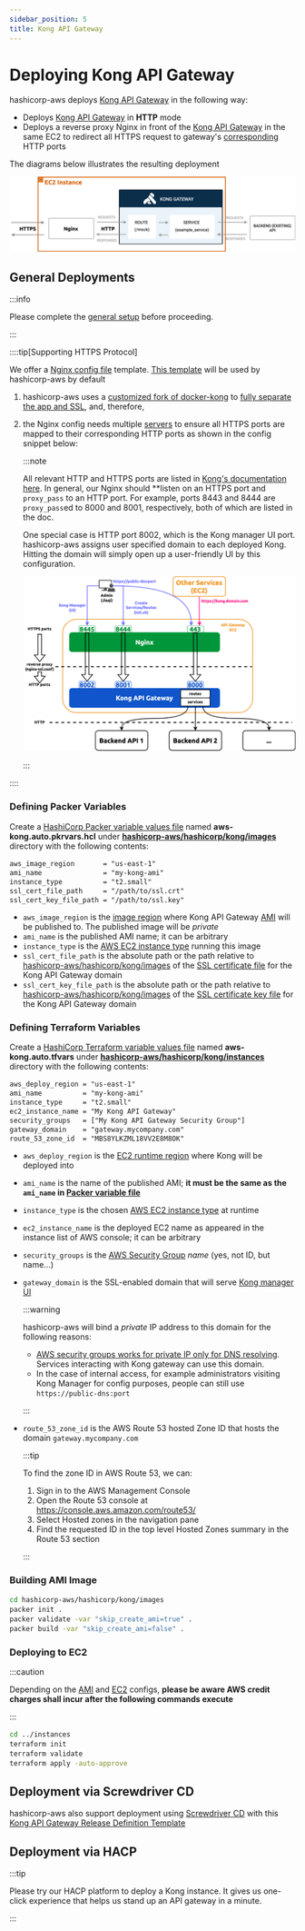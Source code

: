 ```yaml
---
sidebar_position: 5
title: Kong API Gateway
---
```


[//]: # (Copyright Jiaqi Liu)

[//]: # (Licensed under the Apache License, Version 2.0 &#40;the "License"&#41;;)
[//]: # (you may not use this file except in compliance with the License.)
[//]: # (You may obtain a copy of the License at)

[//]: # (    http://www.apache.org/licenses/LICENSE-2.0)

[//]: # (Unless required by applicable law or agreed to in writing, software)
[//]: # (distributed under the License is distributed on an "AS IS" BASIS,)
[//]: # (WITHOUT WARRANTIES OR CONDITIONS OF ANY KIND, either express or implied.)
[//]: # (See the License for the specific language governing permissions and)
[//]: # (limitations under the License.)

Deploying Kong API Gateway
==========================

hashicorp-aws deploys [Kong API Gateway] in the following way:

- Deploys [Kong API Gateway] in **HTTP** mode
- Deploys a reverse proxy Nginx in front of the [Kong API Gateway] in the same EC2 to redirect all HTTPS request to
  gateway's
  [corresponding](https://qubitpi.github.io/docs.konghq.com/gateway/latest/production/networking/default-ports/) HTTP
  ports

The diagrams below illustrates the resulting deployment

![Error loading kong-deployment-diagram.png](img/kong-deployment-diagram.png)

General Deployments
-------------------

:::info

Please complete the [general setup](setup#setup) before proceeding.

:::

::::tip[Supporting HTTPS Protocol]

We offer a [Nginx config file](setup#optional-setup-ssl) template.
[This template](https://github.com/QubitPi/hashicorp-aws/blob/master/hashicorp/kong/images/nginx-ssl.conf) will be used
by hashicorp-aws by default

1. hashicorp-aws uses a [customized fork of docker-kong](https://github.com/QubitPi/docker-kong) to
  [fully separate the app and SSL](https://github.com/QubitPi/docker-kong/pull/1),
   and, therefore,
2. the Nginx config needs multiple [servers](https://www.nginx.com/resources/wiki/start/topics/examples/server_blocks/)
   to ensure all HTTPS ports are mapped to their corresponding HTTP ports as shown in the config snippet below:

   :::note

   All relevant HTTP and HTTPS ports are listed in
   [Kong's documentation here](https://qubitpi.github.io/docs.konghq.com/gateway/latest/production/networking/default-ports/).
   In general, our Nginx should **listen on an HTTPS port and `proxy_pass` to an HTTP port. For example, ports 8443 and
   8444 are `proxy_pass`ed to 8000 and 8001, respectively, both of which are listed in the doc.

   One special case is HTTP port 8002, which is the Kong manager UI port. hashicorp-aws assigns user specified domain
   to each deployed Kong. Hitting the domain will simply open up a user-friendly UI by this configuration.

   ![Error loading kong-ports-diagram.png](img/kong-ports-diagram.png)

   :::

::::

### Defining Packer Variables

Create a [HashiCorp Packer variable values file] named **aws-kong.auto.pkrvars.hcl** under
**[hashicorp-aws/hashicorp/kong/images]** directory with the following contents:

```hcl title="hashicorp-aws/hashicorp/kong/images/aws-kong.auto.pkrvars.hcl"
aws_image_region       = "us-east-1"
ami_name               = "my-kong-ami"
instance_type          = "t2.small"
ssl_cert_file_path     = "/path/to/ssl.crt"
ssl_cert_key_file_path = "/path/to/ssl.key"
```

- `aws_image_region` is the [image region][AWS regions] where Kong API Gateway [AMI][AWS AMI] will be published to. The
  published image will be _private_
- `ami_name` is the published AMI name; it can be arbitrary
- `instance_type` is the [AWS EC2 instance type] running this image
- `ssl_cert_file_path` is the absolute path or the path relative to [hashicorp-aws/hashicorp/kong/images] of
  the [SSL certificate file](setup#optional-setup-ssl) for the Kong API Gateway domain
- `ssl_cert_key_file_path`  is the absolute path or the path relative to [hashicorp-aws/hashicorp/kong/images] of the
  [SSL certificate key file](setup#optional-setup-ssl) for the Kong API Gateway domain

### Defining Terraform Variables

Create a [HashiCorp Terraform variable values file] named **aws-kong.auto.tfvars** under
**[hashicorp-aws/hashicorp/kong/instances]** directory with the following contents:

```hcl title="hashicorp-aws/hashicorp/kong/instances/aws-kong.auto.tfvars"
aws_deploy_region = "us-east-1"
ami_name          = "my-kong-ami"
instance_type     = "t2.small"
ec2_instance_name = "My Kong API Gateway"
security_groups   = ["My Kong API Gateway Security Group"]
gateway_domain    = "gateway.mycompany.com"
route_53_zone_id  = "MBS8YLKZML18VV2E8M8OK"
```

- `aws_deploy_region` is the [EC2 runtime region][AWS regions] where Kong will be deployed into
- `ami_name` is the name of the published AMI; **it must be the same as the `ami_name` in
  [Packer variable file](#defining-packer-variables)**
- `instance_type` is the chosen [AWS EC2 instance type] at runtime
- `ec2_instance_name` is the deployed EC2 name as appeared in the instance list of AWS console; it can be arbitrary
- `security_groups` is the [AWS Security Group] _name_ (yes, not ID, but name...)
- `gateway_domain` is the SSL-enabled domain that will serve [Kong manager UI]

  :::warning

  hashicorp-aws will bind a _private_ IP address to this domain for the following reasons:

    - [AWS security groups works for private IP only for DNS resolving](https://serverfault.com/a/967483). Services
      interacting with Kong gateway can use this domain.
    - In the case of internal access, for example administrators visiting Kong Manager for config purposes, people can
      still use `https://public-dns:port`

  :::

- `route_53_zone_id` is the AWS Route 53 hosted Zone ID that hosts the domain `gateway.mycompany.com`

  :::tip

  To find the zone ID in AWS Route 53, we can:

  1. Sign in to the AWS Management Console
  2. Open the Route 53 console at https://console.aws.amazon.com/route53/
  3. Select Hosted zones in the navigation pane
  4. Find the requested ID in the top level Hosted Zones summary in the Route 53 section

  :::

### Building AMI Image

```bash
cd hashicorp-aws/hashicorp/kong/images
packer init .
packer validate -var "skip_create_ami=true" .
packer build -var "skip_create_ami=false" .
```

### Deploying to EC2

:::caution

Depending on the [AMI](#defining-packer-variables) and [EC2](#defining-terraform-variables) configs, **please be aware
AWS credit charges shall incur after the following commands execute**

:::

```bash
cd ../instances
terraform init
terraform validate
terraform apply -auto-approve
```

Deployment via Screwdriver CD
-----------------------------

hashicorp-aws also support deployment using [Screwdriver CD] with this [Kong API Gateway Release Definition Template]

Deployment via HACP
-------------------

:::tip

Please try our HACP platform to deploy a Kong instance. It gives us one-click experience that helps us stand up an API
gateway in a minute.

:::

[AWS AMI]: https://docs.aws.amazon.com/AWSEC2/latest/UserGuide/AMIs.html
[AWS EC2 instance type]: https://aws.amazon.com/ec2/instance-types/
[AWS regions]: https://docs.aws.amazon.com/AmazonRDS/latest/UserGuide/Concepts.RegionsAndAvailabilityZones.html#Concepts.RegionsAndAvailabilityZones.Availability
[AWS Security Group]: https://docs.aws.amazon.com/vpc/latest/userguide/vpc-security-groups.html

[hashicorp-aws/hashicorp/kong/images]: https://github.com/QubitPi/hashicorp-aws/tree/master/hashicorp/kong/images
[hashicorp-aws/hashicorp/kong/instances]: https://github.com/QubitPi/hashicorp-aws/tree/master/hashicorp/kong/instances
[HashiCorp Packer - Install]: https://qubitpi.github.io/hashicorp-packer/packer/install
[HashiCorp Packer variable values file]: https://qubitpi.github.io/hashicorp-packer/packer/guides/hcl/variables#from-a-file
[HashiCorp Terraform - Install]: https://qubitpi.github.io/hashicorp-terraform/terraform/install
[HashiCorp Terraform variable values file]: https://qubitpi.github.io/hashicorp-terraform/terraform/language/values/variables#variable-definitions-tfvars-files

[Kong API Gateway]: https://qubitpi.github.io/docs.konghq.com/gateway/latest/
[Kong API Gateway Release Definition Template]: https://github.com/QubitPi/kong-api-gateway-release-definition-template
[Kong manager UI]: https://qubitpi.github.io/docs.konghq.com/gateway/latest/kong-manager/

[Screwdriver CD]: https://qubitpi.github.io/screwdriver-cd-homepage/
